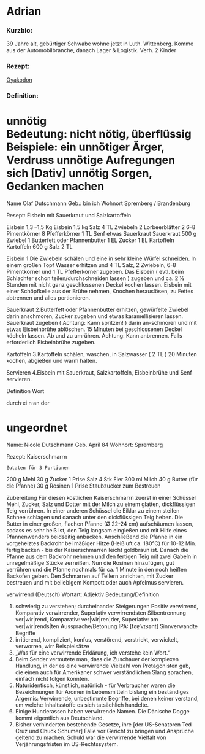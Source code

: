 
# Adrian

### Kurzbio:  
39 Jahre alt, gebürtiger Schwabe wohne jetzt in Luth. Wittenberg. Komme aus der Automobilbranche, danach Lager & Logistik.
Verh. 2 Kinder

### Rezept:
[Oyakodon](https://1mal1japan.de/rezepte/oyakodon/)

### Definition:
unnötig   
Bedeutung:
nicht nötig, überflüssig  
Beispiele:
ein unnötiger Ärger, Verdruss
unnötige Aufregungen
sich [Dativ] unnötig Sorgen, Gedanken machen
=======

Name  Olaf Dutschmann
Geb.: bin ich
Wohnort Spremberg / Brandenburg

Resept:
Eisbein mit Sauerkraut und Salzkartoffeln

 
Eisbein
1,3 –1,5 Kg Eisbein	1,5 kg
Salz	4 TL
Zwiebeln	2
Lorbeerblätter	2
6-8 Pimentkörner	8
Pfefferkörner	1 TL
Senf	etwas
Sauerkraut
Sauerkraut	500 g
Zwiebel	1
Butterfett oder Pfannenbutter	1 EL
Zucker	1 EL
Kartoffeln
Kartoffeln	600 g
Salz	2 TL

Eisbein
1.Die Zwiebeln schälen und eine in sehr kleine Würfel schneiden. In einem großen Topf Wasser erhitzen und 4 TL Salz, 2 Zwiebeln, 6-8 Pimentkörner und 1 TL Pfefferkörner zugeben. Das Eisbein ( evtl. beim Schlachter schon teilen/durchschneiden lassen ) zugeben und ca. 2 ½ Stunden mit nicht ganz geschlossenen Deckel kochen lassen. Eisbein mit einer Schöpfkelle aus der Brühe nehmen, Knochen herauslösen, zu Fettes abtrennen und alles portionieren.

Sauerkraut
2.Butterfett oder Pfannenbutter erhitzen, gewürfelte Zwiebel darin anschmoren, Zucker zugeben und etwas karamellisieren lassen. Sauerkraut zugeben ( Achtung: Kann spritzen! ) darin an-schmoren und mit etwas Eisbeinbrühe ablöschen. 15 Minuten bei geschlossenen Deckel köcheln lassen. Ab und zu umrühren. Achtung: Kann anbrennen. Falls erforderlich Eisbeinbrühe zugeben.

Kartoffeln
3.Kartoffeln schälen, waschen, in Salzwasser ( 2 TL ) 20 Minuten kochen, abgießen und warm halten.

Servieren
4.Eisbein mit Sauerkraut, Salzkartoffeln, Eisbeinbrühe und Senf servieren.




Definition Wort

durch·ei·n·an·der

ungeordnet
=======
Name: Nicole Dutschmann
Geb. April 84
Wohnort: Spremberg



Rezept: Kaiserschmarrn
	
	Zutaten für 3 Portionen
200	g	Mehl
30	g	Zucker
1	Prise	Salz
4	Stk	Eier
300	ml	Milch
40	g	Butter (für die Pfanne)
30	g	Rosinen
1	Prise	Staubzucker zum Bestreuen

 Zubereitung
Für diesen köstlichen Kaiserschmarrn zuerst in einer Schüssel Mehl, Zucker, Salz und Dotter mit der Milch zu einem glatten, dickflüssigen Teig verrühren.
In einer anderen Schüssel die Eiklar zu einem steifen Schnee schlagen und danach unter den dickflüssigen Teig heben.
Die Butter in einer großen, flachen Pfanne (Ø 22-24 cm) aufschäumen lassen, sodass es sehr heiß ist, den Teig langsam eingießen und mit Hilfe eines Pfannenwenders beidseitig anbacken.
Anschließend die Pfanne in ein vorgeheiztes Backrohr bei mäßiger Hitze (Heißluft ca. 180°C) für 10-12 Min. fertig backen - bis der Kaiserschmarren leicht goldbraun ist.
Danach die Pfanne aus dem Backrohr nehmen und den fertigen Teig mit zwei Gabeln in unregelmäßige Stücke zerreißen.
Nun die Rosinen hinzufügen, gut verrühren und die Pfanne nochmals für ca. 1 Minute in den noch heißen Backofen geben.
Den Schmarren auf Tellern anrichten, mit Zucker bestreuen und mit beliebigem Kompott oder auch Apfelmus servieren.



verwirrend (Deutsch)
Wortart: Adjektiv
Bedeutung/Definition
1) schwierig zu verstehen; durcheinander
Steigerungen
Positiv verwirrend, Komparativ verwirrender, Superlativ verwirrendsten
Silbentrennung
ver|wir|rend, Komparativ: ver|wir|ren|der, Superlativ: am ver|wir|rends|ten
Aussprache/Betonung
IPA: [fɛɐ̯ˈvɪʁənt]
Sinnverwandte Begriffe
1) irritierend, kompliziert, konfus, verstörend, verstrickt, verwickelt, verworren, wirr
Beispielsätze
1) „Was für eine verwirrende Erklärung, ich verstehe kein Wort.“
1) Beim Sender vermutete man, dass die Zuschauer der komplexen Handlung, in der es eine verwirrende Vielzahl von Protagonisten gab, die einen auch für Amerikaner schwer verständlichen Slang sprachen, einfach nicht folgen konnten.
1) Naturidentisch, künstlich, natürlich - für Verbraucher waren die Bezeichnungen für Aromen in Lebensmitteln bislang ein beständiges Ärgernis: Verwirrende, unbestimmte Begriffe, bei denen keiner verstand, um welche Inhaltsstoffe es sich tatsächlich handelte.
1) Einige Hunderassen haben verwirrende Namen. Die Dänische Dogge kommt eigentlich aus Deutschland.
1) Bisher verhinderten bestehende Gesetze, ihre [der US-Senatoren Ted Cruz und Chuck Schumer] Fälle vor Gericht zu bringen und Ansprüche geltend zu machen. Schuld war die verwirrende Vielfalt von Verjährungsfristen im US-Rechtssystem.


